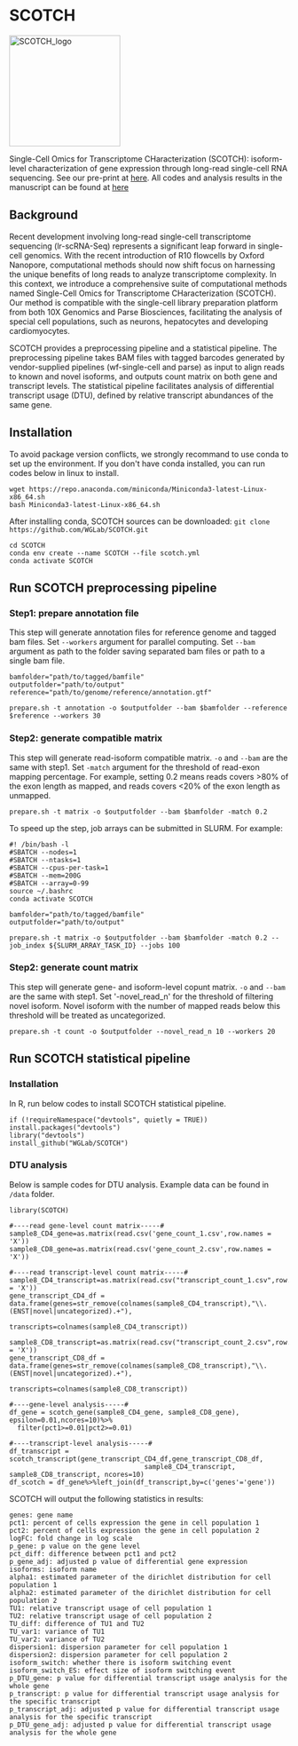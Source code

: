 # SCOTCH 

<img src="https://github.com/WGLab/SCOTCH/assets/27308407/3d338679-dd34-4838-a0cf-506983bc820a" alt="SCOTCH_logo" width="200">


Single-Cell Omics for Transcriptome CHaracterization (SCOTCH): isoform-level characterization of gene expression through long-read single-cell RNA sequencing. See our pre-print at [here](https://www.biorxiv.org/content/10.1101/2024.04.29.590597v1). All codes and analysis results in the manuscript can be found at [here](https://github.com/WGLab/SCOTCH_reproduction)

## Background
Recent development involving long-read single-cell transcriptome sequencing (lr-scRNA-Seq) represents a significant leap forward in single-cell genomics. With the recent introduction of R10 flowcells by Oxford Nanopore, computational methods should now shift focus on harnessing the unique benefits of long reads to analyze transcriptome complexity. In this context, we introduce a comprehensive suite of computational methods named Single-Cell Omics for Transcriptome CHaracterization (SCOTCH). Our method is compatible with the single-cell library preparation platform from both 10X Genomics and Parse Biosciences, facilitating the analysis of special cell populations, such as neurons, hepatocytes and developing cardiomyocytes. 

SCOTCH provides a preprocessing pipeline and a statistical pipeline. The preprocessing pipeline takes BAM files with tagged barcodes generated by vendor-supplied pipelines (wf-single-cell and parse) as input to align reads to known and novel isoforms, and outputs count matrix on both gene and transcript levels. The statistical pipeline facilitates analysis of differential transcript usage (DTU), defined by relative transcript abundances of the same gene.



## Installation
To avoid package version conflicts, we strongly recommand to use conda to set up the environment. If you don't have conda installed, you can run codes below in linux to install.

```
wget https://repo.anaconda.com/miniconda/Miniconda3-latest-Linux-x86_64.sh 
bash Miniconda3-latest-Linux-x86_64.sh
```
After installing conda, SCOTCH sources can be downloaded:
`git clone https://github.com/WGLab/SCOTCH.git`

```
cd SCOTCH
conda env create --name SCOTCH --file scotch.yml
conda activate SCOTCH
```

## Run SCOTCH preprocessing pipeline
### Step1: prepare annotation file

This step will generate annotation files for reference genome and tagged bam files. Set `--workers` argument for parallel computing. Set `--bam` argument as path to the folder saving separated bam files or path to a single bam file.

```
bamfolder="path/to/tagged/bamfile"
outputfolder="path/to/output"
reference="path/to/genome/reference/annotation.gtf"

prepare.sh -t annotation -o $outputfolder --bam $bamfolder --reference $reference --workers 30
```

### Step2: generate compatible matrix

This step will generate read-isoform compatible matrix. `-o` and `--bam` are the same with step1. Set `-match` argument for the threshold of read-exon mapping percentage. For example, setting 0.2 means reads covers >80% of the exon length as mapped, and reads covers <20% of the exon length as unmapped.

```
prepare.sh -t matrix -o $outputfolder --bam $bamfolder -match 0.2 
```

To speed up the step, job arrays can be submitted in SLURM. For example:

```
#! /bin/bash -l
#SBATCH --nodes=1
#SBATCH --ntasks=1 
#SBATCH --cpus-per-task=1
#SBATCH --mem=200G
#SBATCH --array=0-99
source ~/.bashrc
conda activate SCOTCH

bamfolder="path/to/tagged/bamfile"
outputfolder="path/to/output"

prepare.sh -t matrix -o $outputfolder --bam $bamfolder -match 0.2 --job_index ${SLURM_ARRAY_TASK_ID} --jobs 100
```

### Step2: generate count matrix
This step will generate gene- and isoform-level copunt matrix. `-o` and `--bam` are the same with step1. Set '-novel_read_n' for the threshold of filtering novel isoform. Novel isoform with the number of mapped reads below this threshold will be treated as uncategorized.

```
prepare.sh -t count -o $outputfolder --novel_read_n 10 --workers 20
```

## Run SCOTCH statistical pipeline

### Installation

In R, run below codes to install SCOTCH statistical pipeline.

```
if (!requireNamespace("devtools", quietly = TRUE))
install.packages("devtools")
library("devtools")
install_github("WGLab/SCOTCH")
```

### DTU analysis
Below is sample codes for DTU analysis. Example data can be found in `/data` folder.

```
library(SCOTCH)

#----read gene-level count matrix-----#
sample8_CD4_gene=as.matrix(read.csv('gene_count_1.csv',row.names = 'X'))
sample8_CD8_gene=as.matrix(read.csv('gene_count_2.csv',row.names = 'X'))

#----read transcript-level count matrix-----#
sample8_CD4_transcript=as.matrix(read.csv("transcript_count_1.csv",row.names = 'X'))
gene_transcript_CD4_df = data.frame(genes=str_remove(colnames(sample8_CD4_transcript),"\\.(ENST|novel|uncategorized).+"),
                                    transcripts=colnames(sample8_CD4_transcript))

sample8_CD8_transcript=as.matrix(read.csv("transcript_count_2.csv",row.names = 'X'))
gene_transcript_CD8_df = data.frame(genes=str_remove(colnames(sample8_CD8_transcript),"\\.(ENST|novel|uncategorized).+"),
                                    transcripts=colnames(sample8_CD8_transcript))

#----gene-level analysis-----#
df_gene = scotch_gene(sample8_CD4_gene, sample8_CD8_gene), epsilon=0.01,ncores=10)%>%
  filter(pct1>=0.01|pct2>=0.01)

#----transcript-level analysis-----#
df_transcript = scotch_transcript(gene_transcript_CD4_df,gene_transcript_CD8_df, 
                                  sample8_CD4_transcript, sample8_CD8_transcript, ncores=10)
df_scotch = df_gene%>%left_join(df_transcript,by=c('genes'='gene'))
```

SCOTCH will output the following statistics in results:
```
genes: gene name
pct1: percent of cells expression the gene in cell population 1
pct2: percent of cells expression the gene in cell population 2
logFC: fold change in log scale
p_gene: p value on the gene level
pct_diff: difference between pct1 and pct2
p_gene_adj: adjusted p value of differential gene expression
isoforms: isoform name
alpha1: estimated parameter of the dirichlet distribution for cell population 1
alpha2: estimated parameter of the dirichlet distribution for cell population 2
TU1: relative transcript usage of cell population 1
TU2: relative transcript usage of cell population 2
TU_diff: difference of TU1 and TU2
TU_var1: variance of TU1
TU_var2: variance of TU2
dispersion1: dispersion parameter for cell population 1
dispersion2: dispersion parameter for cell population 2
isoform_switch: whether there is isoform switching event
isoform_switch_ES: effect size of isoform switching event
p_DTU_gene: p value for differential transcript usage analysis for the whole gene
p_transcript: p value for differential transcript usage analysis for the specific transcript
p_transcript_adj: adjusted p value for differential transcript usage analysis for the specific transcript
p_DTU_gene_adj: adjusted p value for differential transcript usage analysis for the whole gene
``` 



